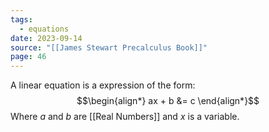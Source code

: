 ```yaml
---
tags:
  - equations
date: 2023-09-14
source: "[[James Stewart Precalculus Book]]"
page: 46
---
```

A linear equation is a expression of the form:
$$\begin{align*}
ax + b &= c
\end{align*}$$
Where $a$ and $b$ are [[Real Numbers]] and $x$ is a variable.
